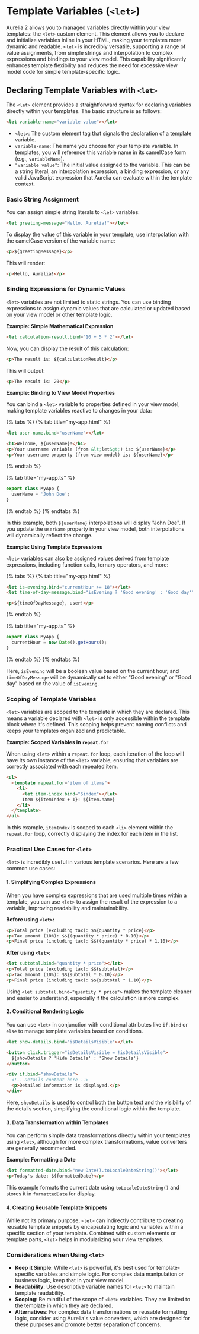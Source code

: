 # Template Variables (`<let>`)

Aurelia 2 allows you to managed variables directly within your view templates: the `<let>` custom element.  This element allows you to declare and initialize variables inline in your HTML, making your templates more dynamic and readable.  `<let>` is incredibly versatile, supporting a range of value assignments, from simple strings and interpolation to complex expressions and bindings to your view model.  This capability significantly enhances template flexibility and reduces the need for excessive view model code for simple template-specific logic.

## Declaring Template Variables with `<let>`

The `<let>` element provides a straightforward syntax for declaring variables directly within your templates.  The basic structure is as follows:

```html
<let variable-name="variable value"></let>
```

- `<let>`:  The custom element tag that signals the declaration of a template variable.
- `variable-name`:  The name you choose for your template variable.  In templates, you will reference this variable name in its camelCase form (e.g., `variableName`).
- `"variable value"`: The initial value assigned to the variable. This can be a string literal, an interpolation expression, a binding expression, or any valid JavaScript expression that Aurelia can evaluate within the template context.

### Basic String Assignment

You can assign simple string literals to `<let>` variables:

```html
<let greeting-message="Hello, Aurelia!"></let>
```

To display the value of this variable in your template, use interpolation with the camelCase version of the variable name:

```html
<p>${greetingMessage}</p>
```

This will render:

```html
<p>Hello, Aurelia!</p>
```

### Binding Expressions for Dynamic Values

`<let>` variables are not limited to static strings. You can use binding expressions to assign dynamic values that are calculated or updated based on your view model or other template logic.

**Example: Simple Mathematical Expression**

```html
<let calculation-result.bind="10 + 5 * 2"></let>
```

Now, you can display the result of this calculation:

```html
<p>The result is: ${calculationResult}</p>
```

This will output:

```html
<p>The result is: 20</p>
```

**Example: Binding to View Model Properties**

You can bind a `<let>` variable to properties defined in your view model, making template variables reactive to changes in your data:

{% tabs %}
{% tab title="my-app.html" %}
```html
<let user-name.bind="userName"></let>

<h1>Welcome, ${userName}!</h1>
<p>Your username variable (from &lt;let&gt;) is: ${userName}</p>
<p>Your username property (from view model) is: ${userName}</p>
```
{% endtab %}

{% tab title="my-app.ts" %}
```typescript
export class MyApp {
  userName = 'John Doe';
}
```
{% endtab %}
{% endtabs %}

In this example, both `${userName}` interpolations will display "John Doe". If you update the `userName` property in your view model, both interpolations will dynamically reflect the change.

**Example: Using Template Expressions**

`<let>` variables can also be assigned values derived from template expressions, including function calls, ternary operators, and more:

{% tabs %}
{% tab title="my-app.html" %}
```html
<let is-evening.bind="currentHour >= 18"></let>
<let time-of-day-message.bind="isEvening ? 'Good evening' : 'Good day'"></let>

<p>${timeOfDayMessage}, user!</p>
```
{% endtab %}

{% tab title="my-app.ts" %}
```typescript
export class MyApp {
  currentHour = new Date().getHours();
}
```
{% endtab %}
{% endtabs %}

Here, `isEvening` will be a boolean value based on the current hour, and `timeOfDayMessage` will be dynamically set to either "Good evening" or "Good day" based on the value of `isEvening`.

### Scoping of Template Variables

`<let>` variables are scoped to the template in which they are declared. This means a variable declared with `<let>` is only accessible within the template block where it's defined. This scoping helps prevent naming conflicts and keeps your templates organized and predictable.

**Example: Scoped Variables in `repeat.for`**

When using `<let>` within a `repeat.for` loop, each iteration of the loop will have its own instance of the `<let>` variable, ensuring that variables are correctly associated with each repeated item.

```html
<ul>
  <template repeat.for="item of items">
    <li>
      <let item-index.bind="$index"></let>
      Item ${itemIndex + 1}: ${item.name}
    </li>
  </template>
</ul>
```

In this example, `itemIndex` is scoped to each `<li>` element within the `repeat.for` loop, correctly displaying the index for each item in the list.

### Practical Use Cases for `<let>`

`<let>` is incredibly useful in various template scenarios. Here are a few common use cases:

#### 1. Simplifying Complex Expressions

When you have complex expressions that are used multiple times within a template, you can use `<let>` to assign the result of the expression to a variable, improving readability and maintainability.

**Before using `<let>`:**

```html
<p>Total price (excluding tax): $${quantity * price}</p>
<p>Tax amount (10%): $${(quantity * price) * 0.10}</p>
<p>Final price (including tax): $${(quantity * price) * 1.10}</p>
```

**After using `<let>`:**

```html
<let subtotal.bind="quantity * price"></let>
<p>Total price (excluding tax): $${subtotal}</p>
<p>Tax amount (10%): $${subtotal * 0.10}</p>
<p>Final price (including tax): $${subtotal * 1.10}</p>
```

Using `<let subtotal.bind="quantity * price">` makes the template cleaner and easier to understand, especially if the calculation is more complex.

#### 2. Conditional Rendering Logic

You can use `<let>` in conjunction with conditional attributes like `if.bind` or `else` to manage template variables based on conditions.

```html
<let show-details.bind="isDetailsVisible"></let>

<button click.trigger="isDetailsVisible = !isDetailsVisible">
  ${showDetails ? 'Hide Details' : 'Show Details'}
</button>

<div if.bind="showDetails">
  <!-- Details content here -->
  <p>Detailed information is displayed.</p>
</div>
```

Here, `showDetails` is used to control both the button text and the visibility of the details section, simplifying the conditional logic within the template.

#### 3. Data Transformation within Templates

You can perform simple data transformations directly within your templates using `<let>`, although for more complex transformations, value converters are generally recommended.

**Example: Formatting a Date**

```html
<let formatted-date.bind="new Date().toLocaleDateString()"></let>
<p>Today's date: ${formattedDate}</p>
```

This example formats the current date using `toLocaleDateString()` and stores it in `formattedDate` for display.

#### 4. Creating Reusable Template Snippets

While not its primary purpose, `<let>` can indirectly contribute to creating reusable template snippets by encapsulating logic and variables within a specific section of your template.  Combined with custom elements or template parts, `<let>` helps in modularizing your view templates.

### Considerations when Using `<let>`

- **Keep it Simple**:  While `<let>` is powerful, it's best used for template-specific variables and simple logic. For complex data manipulation or business logic, keep that in your view model.
- **Readability**: Use descriptive variable names for `<let>` to maintain template readability.
- **Scoping**: Be mindful of the scope of `<let>` variables. They are limited to the template in which they are declared.
- **Alternatives**: For complex data transformations or reusable formatting logic, consider using Aurelia's value converters, which are designed for these purposes and promote better separation of concerns.
